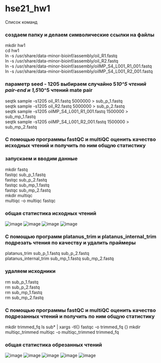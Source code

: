 # hse21_hw1
Список команд
### создаем папку и делаем символические ссылки на файлы 
mkdir hw1  
cd hw1  
ln -s /usr/share/data-minor-bioinf/assembly/oil_R1.fastq  
ln -s /usr/share/data-minor-bioinf/assembly/oil_R2.fastq  
ln -s /usr/share/data-minor-bioinf/assembly/oilMP_S4_L001_R1_001.fastq  
ln -s /usr/share/data-minor-bioinf/assembly/oilMP_S4_L001_R2_001.fastq  
### параметр seed - 1205 выбираем случайно 5*10^5 чтений pair-end и 1,5*10^5 чтений mate pair  
seqtk sample -s1205 oil_R1.fastq 5000000 > sub_p_1.fastq  
seqtk sample -s1205 oil_R2.fastq 5000000 > sub_p_2.fastq  
seqtk sample -s1205 oilMP_S4_L001_R1_001.fastq 1500000 > sub_mp_1.fastq  
seqtk sample -s1205 oilMP_S4_L001_R2_001.fastq 1500000 > sub_mp_2.fastq  
### С помощью программы fastQC и multiQC оценить качество исходных чтений и получить по ним общую статистику  
### запускаем и вводим данные  
mkdir fastq  
fastqc sub_p_1.fastq  
fastqc sub_p_2.fastq  
fastqc sub_mp_1.fastq  
fastqc sub_mp_2.fastq  
mkdir multiqc  
multiqc -o multiqc fastqc  
### общая статистика исходных чтений
![image](https://user-images.githubusercontent.com/60805733/138952241-208549c6-83a4-451d-8894-9b3a635d97e6.png)
![image](https://user-images.githubusercontent.com/60805733/138952335-61e21339-337a-4f82-8e7e-cc936ae732d5.png)
![image](https://user-images.githubusercontent.com/60805733/138952365-6e3c2423-7877-4a3c-ac6a-ba4d09268709.png)
![image](https://user-images.githubusercontent.com/60805733/138952411-944832ca-dca3-49fa-93d9-9014591ae69e.png)
### С помощью программ platanus_trim и platanus_internal_trim подрезать чтения по качеству и удалить праймеры
platanus_trim sub_p_1.fastq sub_p_2.fastq  
platanus_internal_trim sub_mp_1.fastq sub_mp_2.fastq  
### удаляем исходники
rm sub_p_1.fastq  
rm sub_p_2.fastq  
rm sub_mp_1.fastq  
rm sub_mp_2.fastq 
### С помощью программы fastQC и multiQC оценить качество подрезанных чтений и получить по ним общую статистику
mkdir trimmed_fq
ls sub* | xargs -tI{} fastqc -o trimmed_fq {}
mkdir multiqc_trimmed
multiqc -o multiqc_trimmed trimmed_fq
### общая статистика обрезанных чтений
![image](https://user-images.githubusercontent.com/60805733/138956270-35829c17-d77e-4723-a6db-d6f3397f31ce.png)
![image](https://user-images.githubusercontent.com/60805733/138956306-2c147ded-3400-44a0-8617-c11a9ab4d788.png)
![image](https://user-images.githubusercontent.com/60805733/138956385-83e23f97-7a17-4e17-9819-1aa20af7abca.png)
![image](https://user-images.githubusercontent.com/60805733/138956423-263d3e9c-7cf4-447c-9a6c-2e7c0eeb7cfe.png)
![image](https://user-images.githubusercontent.com/60805733/138956466-12cf30d4-ee4d-48a7-b67e-9296f49a531c.png)
